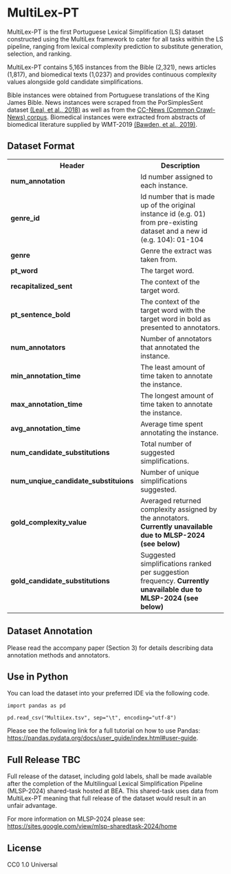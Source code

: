
# MultiLex-PT
MultiLex-PT is the first Portuguese Lexical Simplification (LS) dataset constructed using the MultiLex framework to cater for all tasks within the LS pipeline, ranging from lexical complexity prediction to substitute generation, selection, and ranking.

MultiLex-PT contains 5,165 instances from the Bible (2,321), news articles (1,817), and biomedical texts (1,0237) and provides continuous complexity values alongside gold candidate simplifications. 

Bible instances were obtained from Portuguese translations of the King James Bible. News instances were scraped from the PorSimplesSent dataset [(Leal, et al., 2018)](https://aclanthology.org/C18-1034/) as well as from the [CC-News (Common Crawl-News) corpus](https://commoncrawl.org/blog/news-dataset-available). Biomedical instances were extracted from abstracts of biomedical literature supplied by WMT-2019 [(Bawden, et al., 2019)](https://aclanthology.org/W19-5403/).


## Dataset Format
<table>
    
   <tr>
    <th>Header</th>
    <th>Description</th>
  </tr>
 
    
  <tr>
    <td><b>num_annotation</b></td>
    <td>Id number assigned to each instance.</td>
  </tr>
    
   <tr>
    <td><b>genre_id</b></td>
    <td>Id number that is made up of the original instance id (e.g. 01) from pre-existing dataset and a new id (e.g. 104): 01-104</td>
  </tr>
    
  <tr>
    <td><b>genre</b></td>
    <td>Genre the extract was taken from.</td>
  </tr>
    
  <tr>
    <td><b>pt_word</b></td>
    <td>The target word.</td>
  </tr>
    
  <tr>
    <td><b>recapitalized_sent</b></td>
    <td>The context of the target word.</td>
  </tr>
    
  <tr>
    <td><b>pt_sentence_bold</b></td>
    <td>The context of the target word with the target word in bold as presented to annotators.</td>
  </tr>
    
  <tr>
    <td><b>num_annotators</b></td>
    <td>Number of annotators that annotated the instance.</td>
  </tr>

  <tr>
    <td><b>min_annotation_time</b></td>
  <td>The least amount of time taken to annotate the instance.</td>
  </tr>

<tr>
    <td><b>max_annotation_time</b></td>
  <td>The longest amount of time taken to annotate the instance.</td>
  </tr>

 <tr>
    <td><b>avg_annotation_time</b></td>
  <td>Average time spent annotating the instance.</td>
  </tr>

 <tr>
    <td><b>num_candidate_substitutions</b></td>
  <td>Total number of suggested simplifications. </td>
  </tr>

 <tr>
    <td><b>num_unqiue_candidate_substituions</b></td>
  <td>Number of unique simplifications suggested.</td>
  </tr>

 <tr>
    <td><b>gold_complexity_value</b></td>
  <td>Averaged returned complexity assigned by the annotators. <b>Currently unavailable due to MLSP-2024 (see below)</b. </td>
  </tr>

  <tr>
    <td><b>gold_candidate_substitutions</b></td>
  <td>Suggested simplifications ranked per suggestion frequency. <b>Currently unavailable due to MLSP-2024 (see below)</b. </td>
  </tr>
     
     

</table>

## Dataset Annotation

Please read the accompany paper (Section 3) for details describing data annotation methods and annotators.

## Use in Python

You can load the dataset into your preferred IDE via the following code.

```
import pandas as pd

pd.read_csv("MultiLex.tsv", sep="\t", encoding="utf-8")
```

 Please see the following link for a full tutorial on how to use Pandas: https://pandas.pydata.org/docs/user_guide/index.html#user-guide.


## Full Release TBC
Full release of the dataset, including gold labels, shall be made available after the completion of the Multilingual Lexical Simplification Pipeline (MLSP-2024) shared-task hosted at BEA. This shared-task uses data from MultiLex-PT meaning that full release of the dataset would result in an unfair advantage.

For more information on MLSP-2024 please see: https://sites.google.com/view/mlsp-sharedtask-2024/home

## License

CC0 1.0 Universal


